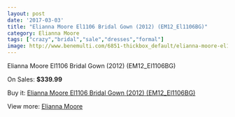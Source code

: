```yaml
---
layout: post
date: '2017-03-03'
title: "Elianna Moore El1106 Bridal Gown (2012) (EM12_El1106BG)"
category: Elianna Moore
tags: ["crazy","bridal","sale","dresses","formal"]
image: http://www.benemulti.com/6851-thickbox_default/elianna-moore-el1106-bridal-gown-2012-em12el1106bg.jpg
---
```

Elianna Moore El1106 Bridal Gown (2012) (EM12_El1106BG)

On Sales: **$339.99**
<a href="https://www.benemulti.com/en/elianna-moore/2578-elianna-moore-el1106-bridal-gown-2012-em12el1106bg.html"><amp-img layout="responsive" width="600" height="600" src="//www.benemulti.com/6851-thickbox_default/elianna-moore-el1106-bridal-gown-2012-em12el1106bg.jpg" alt="Elianna Moore El1106 Bridal Gown (2012) (EM12_El1106BG) 0" /></a>
<a href="https://www.benemulti.com/en/elianna-moore/2578-elianna-moore-el1106-bridal-gown-2012-em12el1106bg.html"><amp-img layout="responsive" width="600" height="600" src="//www.benemulti.com/6853-thickbox_default/elianna-moore-el1106-bridal-gown-2012-em12el1106bg.jpg" alt="Elianna Moore El1106 Bridal Gown (2012) (EM12_El1106BG) 1" /></a>
<a href="https://www.benemulti.com/en/elianna-moore/2578-elianna-moore-el1106-bridal-gown-2012-em12el1106bg.html"><amp-img layout="responsive" width="600" height="600" src="//www.benemulti.com/6852-thickbox_default/elianna-moore-el1106-bridal-gown-2012-em12el1106bg.jpg" alt="Elianna Moore El1106 Bridal Gown (2012) (EM12_El1106BG) 2" /></a>

Buy it: [Elianna Moore El1106 Bridal Gown (2012) (EM12_El1106BG)](https://www.benemulti.com/en/elianna-moore/2578-elianna-moore-el1106-bridal-gown-2012-em12el1106bg.html "Elianna Moore El1106 Bridal Gown (2012) (EM12_El1106BG)")

View more: [Elianna Moore](https://www.benemulti.com/en/25-elianna-moore "Elianna Moore")